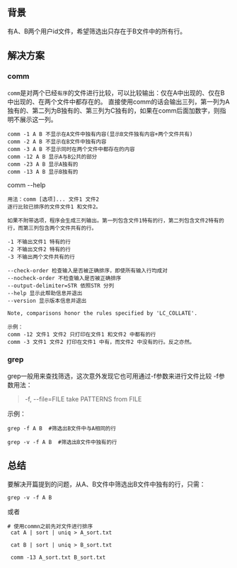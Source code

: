 ## 背景
有A、B两个用户id文件，希望筛选出只存在于B文件中的所有行。

## 解决方案

### comm
`comm`是对两个已经`有序`的文件进行比较，可以比较输出：仅在A中出现的、仅在B中出现的、在两个文件中都存在的。
直接使用comm的话会输出三列，第一列为A独有的、第二列为B独有的、第三列为C独有的，如果在comm后面加数字，则指明不展示这一列。

```shell
comm -1 A B 不显示在A文件中独有内容(显示B文件独有内容+两个文件共有)
comm -2 A B 不显示在B文件中独有内容
comm -3 A B 不显示同时在两个文件中都存在的内容
comm -12 A B 显示A与B公共的部分
comm -23 A B 显示A独有的
comm -13 A B 显示B独有的
```

comm --help

```shell
用法：comm [选项]... 文件1 文件2
逐行比较已排序的文件文件1 和文件2。

如果不附带选项，程序会生成三列输出。第一列包含文件1特有的行，第二列包含文件2特有的行，而第三列包含两个文件共有的行。

-1 不输出文件1 特有的行
-2 不输出文件2 特有的行
-3 不输出两个文件共有的行

--check-order 检查输入是否被正确排序，即使所有输入行均成对
--nocheck-order 不检查输入是否被正确排序
--output-delimiter=STR 依照STR 分列
--help 显示此帮助信息并退出
--version 显示版本信息并退出

Note, comparisons honor the rules specified by 'LC_COLLATE'.

示例：
comm -12 文件1 文件2 只打印在文件1 和文件2 中都有的行
comm -3 文件1 文件2 打印在文件1 中有，而文件2 中没有的行。反之亦然。

```
### grep

grep一般用来查找筛选，这次意外发现它也可用通过-f参数来进行文件比较
-f参数用法：
>-f, --file=FILE           take PATTERNS from FILE

示例：
```shell
grep -f A B  #筛选出B文件中与A相同的行

grep -v -f A B  #筛选出B文件中独有的行
```

## 总结
要解决开篇提到的问题，从A、B文件中筛选出B文件中独有的行，只需：
```shell
grep -v -f A B

```
或者
```shell
# 使用commn之前先对文件进行排序
 cat A | sort | uniq > A_sort.txt

 cat B | sort | uniq > B_sort.txt

 comm -13 A_sort.txt B_sort.txt 
```